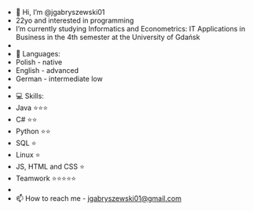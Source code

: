- 👋 Hi, I’m @jgabryszewski01
- 22yo and interested in programming
- I’m currently studying Informatics and Econometrics: IT Applications in Business in the 4th semester at the University of Gdańsk
- 
- 🤝 Languages:
-   Polish - native
-   English - advanced
-   German - intermediate low
-   
- 💻 Skills:
-   Java ⭐⭐⭐
-   C# ⭐⭐
-   Python ⭐⭐
-   SQL ⭐
-   Linux ⭐
-   JS, HTML and CSS ⭐
-   Teamwork ⭐⭐⭐⭐⭐
-   
- 📫 How to reach me - jgabryszewski01@gmail.com
